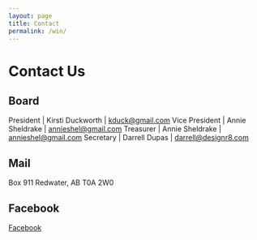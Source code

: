 ```yaml
---
layout: page
title: Contact
permalink: /win/
---
```


# Contact Us

## Board

President | Kirsti Duckworth | kduck@gmail.com
Vice President    | Annie Sheldrake | annieshel@gmail.com
Treasurer | Annie Sheldrake | annieshel@gmail.com
Secretary | Darrell Dupas | darrell@designr8.com

## Mail

Box 911
Redwater, AB
T0A 2W0

## Facebook

[Facebook][fb]

[fb]: https://www.facebook.com/RedwaterMinorSoccer/
